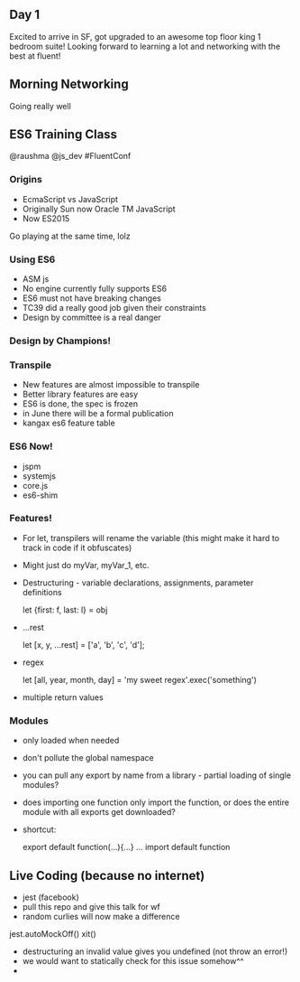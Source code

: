 ## Day 1

Excited to arrive in SF, got upgraded to an awesome top floor king 1 bedroom suite! Looking forward to learning a lot and networking with the best at fluent!

## Morning Networking

Going really well


## ES6 Training Class
@raushma
@js_dev
#FluentConf

### Origins
- EcmaScript vs JavaScript
- Originally Sun now Oracle TM JavaScript
- Now ES2015

Go playing at the same time, lolz

### Using ES6
- ASM js
- No engine currently fully supports ES6
- ES6 must not have breaking changes
- TC39 did a really good job given their constraints
- Design by committee is a real danger


### Design by Champions!

### Transpile
- New features are almost impossible to transpile
- Better library features are easy
- ES6 is done, the spec is frozen
- in June there will be a formal publication
- kangax es6 feature table

### ES6 Now!

- jspm
- systemjs
- core.js
- es6-shim

### Features!

- For let, transpilers will rename the variable (this might make it hard to track in code if it obfuscates)
- Might just do myVar, myVar_1, etc.
- Destructuring - variable declarations, assignments, parameter definitions

    let {first: f, last: l} = obj

- ...rest

    let [x, y, ...rest] = ['a', 'b', 'c', 'd'];

- regex

    let [all, year, month, day] = 'my sweet regex'.exec('something')

- multiple return values

### Modules

- only loaded when needed
- don't pollute the global namespace
- you can pull any export by name from a library - partial loading of single modules?
- does importing one function only import the function, or does the entire module with all exports get downloaded?
- shortcut:

    export default function(...){...}
    ...
    import default function


## Live Coding (because no internet)

- jest (facebook)
- pull this repo and give this talk for wf
- random curlies will now make a difference

jest.autoMockOff()
xit()

- destructuring an invalid value gives you undefined (not throw an error!)
- we would want to statically check for this issue somehow^^
-












































